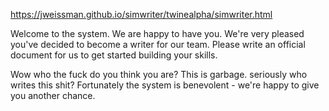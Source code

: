 
https://jweissman.github.io/simwriter/twinealpha/simwriter.html


Welcome to the system. We are happy to have you. We're very pleased you've decided to become a writer for our team. Please write an official document for us to get started building your skills. 

Wow who the fuck do you think you are? This is garbage. seriously who writes this shit? Fortunately the system is benevolent - we're happy to give you another chance. 
